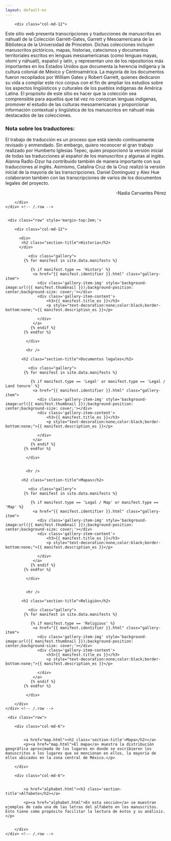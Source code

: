 ```yaml
---
layout: default-es
---
```


<div class='container'>
     <div class="row">
	      
		<div class="col-md-12">


<p style="margin-bottom:0px;"><span class='dropcap'>E</span>ste sitio web presenta transcripciones y traducciones de manuscritos en náhuatl de la Colección Garrett-Gates, Garrett y Mesoamericana de la Biblioteca de la Universidad de Princeton. Dichas colecciones incluyen manuscritos pictóricos, mapas, historias, catecismos y documentos territoriales escritos en lenguas mesoamericanas (como lenguas mayas, otomí y náhuatl), español y latín, y representan uno de los repositorios más importantes en los Estados Unidos que documenta la herencia indígena y la cultura colonial de México y Centroamérica. La mayoría de los documentos fueron recopilados por William Gates y Robert Garrett, quienes dedicaron su vida a compilar este rico corpus con el fin de ampliar los estudios sobre los aspectos lingüísticos y culturales de los pueblos indígenas de América Latina. El propósito de este sitio es hacer que la colección sea comprensible para aquellos que tal vez no conozcan lenguas indígenas, promover el estudio de las culturas mesoamericanas y proporcionar información contextual y lingüística de los manuscritos en náhuatl más destacados de las colecciones.</p>
<p style="text-align:right;margin:0px;"></p>


<div class='blurb'>
<h3>Nota sobre los traductores:</h3>
<p>El trabajo de traducción es un proceso que está siendo continuamente revisado y enmendado. Sin embargo, quiero reconocer el gran trabajo realizado por Humberto Iglesias Tepec, quien proporcionó la versión inicial de todas las traducciones al español de los manuscritos y algunas al inglés. Alanna Radlo-Dzur ha contribuido también de manera importante con sus traducciones al inglés. Asimismo, Catalina Cruz de la Cruz realizó la versión inicial de la mayoría de las transcripciones. Daniel Dominguez y Alex Hue colaboraron también con las transcripciones de varios de los documentos legales del proyecto.</p>
<p style='text-align:right'>-Nadia Cervantes Pérez</p>
</div>


		</div>
	</div> <!-- /.row -->
	
	
     <div class="row" style='margin-top:2em;'>
	      
		<div class="col-md-12">
		
		  <div>
		   <h2 class="section-title">Historia</h2>
		  </div>

		      <div class="gallery">
			{% for manifest in site.data.manifests %}
			
			   {% if manifest.type == 'History' %}
				<a href="{{ manifest.identifier }}.html" class="gallery-item">
				  <div class='gallery-item-img' style='background-image:url({{ manifest.thumbnail }});background-position: center;background-size: cover;'></div>
				  <div class='gallery-item-content'>
					  <h3>{{ manifest.title_es }}</h3>
					  <p style="text-decoration:none;color:black;border-bottom:none;">{{ manifest.description_es }}</p>

				  </div>
				</a>
			   {% endif %} 
			{% endfor %}
 
		     </div>
		     
		     <hr />
		     
		   <h2 class="section-title">Documentos legales</h2>

		      <div class="gallery">
			{% for manifest in site.data.manifests %}
			
			   {% if manifest.type == 'Legal' or manifest.type == 'Legal / Land tenure' %}
				<a href="{{ manifest.identifier }}.html" class="gallery-item">
				  <div class='gallery-item-img' style='background-image:url({{ manifest.thumbnail }});background-position: center;background-size: cover;'></div>
				  <div class='gallery-item-content'>
					  <h3>{{ manifest.title_es }}</h3>
					  <p style="text-decoration:none;color:black;border-bottom:none;">{{ manifest.description_es }}</p>

				  </div>
				</a>
			   {% endif %} 
			{% endfor %}
 
		     </div>
		     
		     
		     <hr />
		     
		   <h2 class="section-title">Mapas</h2>

		      <div class="gallery">
			{% for manifest in site.data.manifests %}
			
			   {% if manifest.type == 'Legal / Map' or manifest.type == 'Map' %}
				<a href="{{ manifest.identifier }}.html" class="gallery-item">
				  <div class='gallery-item-img' style='background-image:url({{ manifest.thumbnail }});background-position: center;background-size: cover;'></div>
				  <div class='gallery-item-content'>
					  <h3>{{ manifest.title_es }}</h3>
					  <p style="text-decoration:none;color:black;border-bottom:none;">{{ manifest.description_es }}</p>

				  </div>
				</a>
			   {% endif %} 
			{% endfor %}
 
		     </div>
		
		
		     <hr />
		     
		   <h2 class="section-title">Religión</h2>

		      <div class="gallery">
			{% for manifest in site.data.manifests %}
			
			   {% if manifest.type == 'Religious' %}
				<a href="{{ manifest.identifier }}.html" class="gallery-item">
				  <div class='gallery-item-img' style='background-image:url({{ manifest.thumbnail }});background-position: center;background-size: cover;'></div>
				  <div class='gallery-item-content'>
					  <h3>{{ manifest.title_es }}</h3>
					  <p style="text-decoration:none;color:black;border-bottom:none;">{{ manifest.description_es }}</p>

				  </div>
				</a>
			   {% endif %} 
			{% endfor %}
 
		     </div>

		</div>
	</div> <!-- /.row -->	
	
     <div class="row">
	      
		<div class="col-md-6">


			<a href="map.html"><h2 class='section-title'>Mapa</h2></a>
			<p><a href="map.html">El mapa</a> muestra la distribución geográfica aproximada de los lugares en donde se escribieron los manuscritos o los lugares que se mencionan en ellos, la mayoría de ellos ubicados en la zona central de México.</p>

		</div>
		
		<div class="col-md-6">


			<a href="alphabet.html"><h2 class='section-title'>Alfabeto</h2></a>
			
			<p><a href="alphabet.html">En esta sección</a> se muestran ejemplos de cada una de las letras del alfabeto en los manuscritos. Esto tiene como propósito facilitar la lectura de éstos y su análisis.</p>


		</div>		
	</div> <!-- /.row -->	
	
</div>




